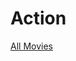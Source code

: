 # Action

[All Movies](Action%20fe0738d78d114e8ab9b8348fc4ba448a/All%20Movies%20d7f2127dc69145d3af690517bcbb5de2.csv)